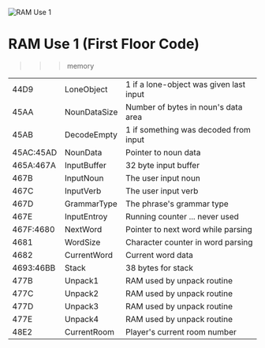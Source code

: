 ![RAM Use 1](HauntedHouse.jpg)

# RAM Use 1 (First Floor Code)

>>> memory

| | | |
| --- | --- | --- |
| 44D9      | LoneObject            | 1 if a lone-object was given last input      |    
| 45AA      | NounDataSize          | Number of bytes in noun's data area          |
| 45AB      | DecodeEmpty           | 1 if something was decoded from input        |
| 45AC:45AD | NounData              | Pointer to noun data                         |
| 465A:467A | InputBuffer           | 32 byte input buffer                         |
| 467B      | InputNoun             | The user input noun                          |
| 467C      | InputVerb             | The user input verb                          |
| 467D      | GrammarType           | The phrase's grammar type                    |
| 467E      | InputEntroy           | Running counter ... never used               |
| 467F:4680 | NextWord              | Pointer to next word while parsing           |
| 4681      | WordSize              | Character counter in word parsing            |
| 4682      | CurrentWord           | Current word data                            |
| 4693:46BB | Stack                 | 38 bytes for stack                           |
| 477B      | Unpack1               | RAM used by unpack routine                   |
| 477C      | Unpack2               | RAM used by unpack routine                   |
| 477D      | Unpack3               | RAM used by unpack routine                   |
| 477E      | Unpack4               | RAM used by unpack routine                   |
| 48E2      | CurrentRoom           | Player's current room number                 |
